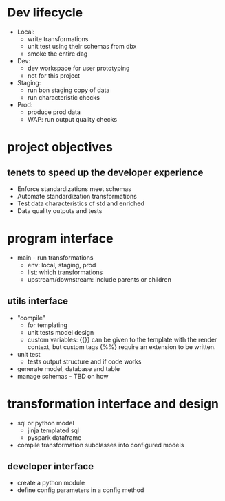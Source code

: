 
# Dev lifecycle
  - Local:
    - write transformations
    - unit test using their schemas from dbx
    - smoke the entire dag
  - Dev:
    - dev workspace for user prototyping
    - not for this project
  - Staging:
    - run  bon staging copy of data 
    - run characteristic checks
  - Prod:
    - produce prod data
    - WAP: run output quality checks
  
# project objectives
## tenets to speed up the developer experience
  - Enforce standardizations meet schemas
  - Automate standardization transformations
  - Test data characteristics of std and enriched
  - Data quality outputs and tests

# program interface
 -  main - run transformations
    - env: local, staging, prod
    - list: which transformations
    - upstream/downstream: include parents or children
  
## utils interface
  - "compile"
    - for templating
    - unit tests model design
    - custom variables: {{}} can be given to the template
      with the render context, but custom tags {%%} require
      an extension to be written.
  - unit test
    - tests output structure and if code works 
  - generate model, database and table
  - manage schemas - TBD on how

# transformation interface and design
  - sql or python model
    - jinja templated sql
    - pyspark dataframe
  - compile transformation subclasses into configured models

## developer interface
  - create a python module
  - define config parameters in a config method
    
